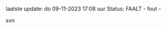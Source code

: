 laatste update: 
do 09-11-2023 17:08   uur 
Status: FAALT - fout - 
<div class="service R">svn</div>